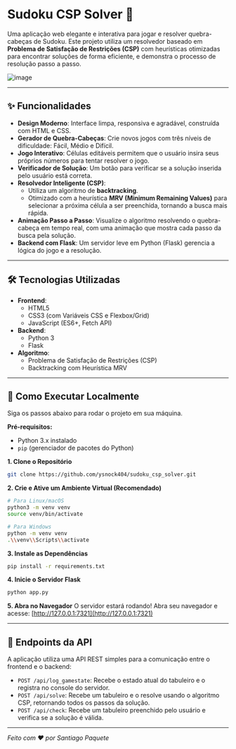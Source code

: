# Sudoku CSP Solver 🧩

Uma aplicação web elegante e interativa para jogar e resolver quebra-cabeças de Sudoku. Este projeto utiliza um resolvedor baseado em **Problema de Satisfação de Restrições (CSP)** com heurísticas otimizadas para encontrar soluções de forma eficiente, e demonstra o processo de resolução passo a passo.

![image](https://github.com/user-attachments/assets/ee4cb0bd-63d9-4b6e-8c12-759b34a093a1)

---

## ✨ Funcionalidades

- **Design Moderno**: Interface limpa, responsiva e agradável, construída com HTML e CSS.
- **Gerador de Quebra-Cabeças**: Crie novos jogos com três níveis de dificuldade: Fácil, Médio e Difícil.
- **Jogo Interativo**: Células editáveis permitem que o usuário insira seus próprios números para tentar resolver o jogo.
- **Verificador de Solução**: Um botão para verificar se a solução inserida pelo usuário está correta.
- **Resolvedor Inteligente (CSP)**:
  - Utiliza um algoritmo de **backtracking**.
  - Otimizado com a heurística **MRV (Minimum Remaining Values)** para selecionar a próxima célula a ser preenchida, tornando a busca mais rápida.
- **Animação Passo a Passo**: Visualize o algoritmo resolvendo o quebra-cabeça em tempo real, com uma animação que mostra cada passo da busca pela solução.
- **Backend com Flask**: Um servidor leve em Python (Flask) gerencia a lógica do jogo e a resolução.

---

## 🛠️ Tecnologias Utilizadas

- **Frontend**:
  - HTML5
  - CSS3 (com Variáveis CSS e Flexbox/Grid)
  - JavaScript (ES6+, Fetch API)
- **Backend**:
  - Python 3
  - Flask
- **Algoritmo**:
  - Problema de Satisfação de Restrições (CSP)
  - Backtracking com Heurística MRV

---

## 🚀 Como Executar Localmente

Siga os passos abaixo para rodar o projeto em sua máquina.

**Pré-requisitos:**
- Python 3.x instalado
- `pip` (gerenciador de pacotes do Python)

**1. Clone o Repositório**
```bash
git clone https://github.com/ysnock404/sudoku_csp_solver.git
```

**2. Crie e Ative um Ambiente Virtual (Recomendado)**
```bash
# Para Linux/macOS
python3 -m venv venv
source venv/bin/activate

# Para Windows
python -m venv venv
.\\venv\\Scripts\\activate
```

**3. Instale as Dependências**
```bash
pip install -r requirements.txt
```

**4. Inicie o Servidor Flask**
```bash
python app.py
```

**5. Abra no Navegador**
O servidor estará rodando! Abra seu navegador e acesse:
[http://127.0.0.1:7321](http://127.0.0.1:7321)

---

## 📡 Endpoints da API

A aplicação utiliza uma API REST simples para a comunicação entre o frontend e o backend:

- `POST /api/log_gamestate`: Recebe o estado atual do tabuleiro e o registra no console do servidor.
- `POST /api/solve`: Recebe um tabuleiro e o resolve usando o algoritmo CSP, retornando todos os passos da solução.
- `POST /api/check`: Recebe um tabuleiro preenchido pelo usuário e verifica se a solução é válida.

---
*Feito com ❤️ por Santiago Paquete* 
